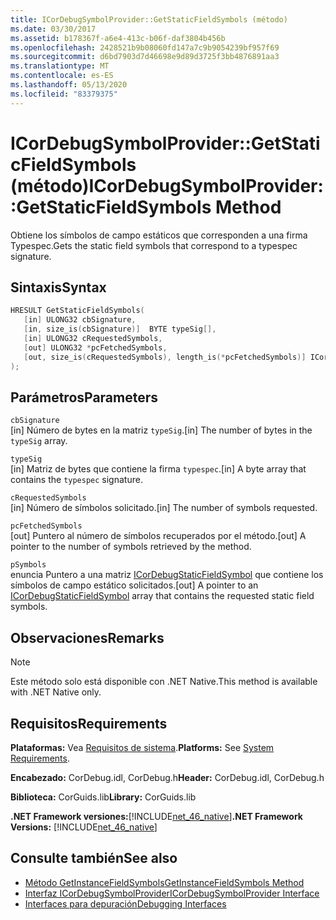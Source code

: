 ```yaml
---
title: ICorDebugSymbolProvider::GetStaticFieldSymbols (método)
ms.date: 03/30/2017
ms.assetid: b178367f-a6e4-413c-b06f-daf3804b456b
ms.openlocfilehash: 2428521b9b08060fd147a7c9b9054239bf957f69
ms.sourcegitcommit: d6bd7903d7d46698e9d89d3725f3bb4876891aa3
ms.translationtype: MT
ms.contentlocale: es-ES
ms.lasthandoff: 05/13/2020
ms.locfileid: "83379375"
---
```

# <a name="icordebugsymbolprovidergetstaticfieldsymbols-method"></a><span data-ttu-id="5412d-102">ICorDebugSymbolProvider::GetStaticFieldSymbols (método)</span><span class="sxs-lookup"><span data-stu-id="5412d-102">ICorDebugSymbolProvider::GetStaticFieldSymbols Method</span></span>
<span data-ttu-id="5412d-103">Obtiene los símbolos de campo estáticos que corresponden a una firma Typespec.</span><span class="sxs-lookup"><span data-stu-id="5412d-103">Gets the static field symbols that correspond to a typespec signature.</span></span>  
  
## <a name="syntax"></a><span data-ttu-id="5412d-104">Sintaxis</span><span class="sxs-lookup"><span data-stu-id="5412d-104">Syntax</span></span>  
  
```cpp  
HRESULT GetStaticFieldSymbols(  
   [in] ULONG32 cbSignature,  
   [in, size_is(cbSignature)]  BYTE typeSig[],  
   [in] ULONG32 cRequestedSymbols,  
   [out] ULONG32 *pcFetchedSymbols,  
   [out, size_is(cRequestedSymbols), length_is(*pcFetchedSymbols)] ICorDebugStaticFieldSymbol *pSymbols[]  
);  
```  
  
## <a name="parameters"></a><span data-ttu-id="5412d-105">Parámetros</span><span class="sxs-lookup"><span data-stu-id="5412d-105">Parameters</span></span>  
 `cbSignature`  
 <span data-ttu-id="5412d-106">[in] Número de bytes en la matriz `typeSig`.</span><span class="sxs-lookup"><span data-stu-id="5412d-106">[in] The number of bytes in the `typeSig` array.</span></span>  
  
 `typeSig`  
 <span data-ttu-id="5412d-107">[in] Matriz de bytes que contiene la firma `typespec`.</span><span class="sxs-lookup"><span data-stu-id="5412d-107">[in] A byte array that contains the `typespec` signature.</span></span>  
  
 `cRequestedSymbols`  
 <span data-ttu-id="5412d-108">[in] Número de símbolos solicitado.</span><span class="sxs-lookup"><span data-stu-id="5412d-108">[in] The number of symbols requested.</span></span>  
  
 `pcFetchedSymbols`  
 <span data-ttu-id="5412d-109">[out] Puntero al número de símbolos recuperados por el método.</span><span class="sxs-lookup"><span data-stu-id="5412d-109">[out] A pointer to the number of symbols retrieved by the method.</span></span>  
  
 `pSymbols`  
 <span data-ttu-id="5412d-110">enuncia Puntero a una matriz [ICorDebugStaticFieldSymbol](icordebugstaticfieldsymbol-interface.md) que contiene los símbolos de campo estático solicitados.</span><span class="sxs-lookup"><span data-stu-id="5412d-110">[out] A pointer to an [ICorDebugStaticFieldSymbol](icordebugstaticfieldsymbol-interface.md) array that contains the requested static field symbols.</span></span>  
  
## <a name="remarks"></a><span data-ttu-id="5412d-111">Observaciones</span><span class="sxs-lookup"><span data-stu-id="5412d-111">Remarks</span></span>  
  
> [!NOTE]
> <span data-ttu-id="5412d-112">Este método solo está disponible con .NET Native.</span><span class="sxs-lookup"><span data-stu-id="5412d-112">This method is available with .NET Native only.</span></span>  
  
## <a name="requirements"></a><span data-ttu-id="5412d-113">Requisitos</span><span class="sxs-lookup"><span data-stu-id="5412d-113">Requirements</span></span>  
 <span data-ttu-id="5412d-114">**Plataformas:** Vea [Requisitos de sistema](../../get-started/system-requirements.md).</span><span class="sxs-lookup"><span data-stu-id="5412d-114">**Platforms:** See [System Requirements](../../get-started/system-requirements.md).</span></span>  
  
 <span data-ttu-id="5412d-115">**Encabezado:** CorDebug.idl, CorDebug.h</span><span class="sxs-lookup"><span data-stu-id="5412d-115">**Header:** CorDebug.idl, CorDebug.h</span></span>  
  
 <span data-ttu-id="5412d-116">**Biblioteca:** CorGuids.lib</span><span class="sxs-lookup"><span data-stu-id="5412d-116">**Library:** CorGuids.lib</span></span>  
  
 <span data-ttu-id="5412d-117">**.NET Framework versiones:**[!INCLUDE[net_46_native](../../../../includes/net-46-native-md.md)]</span><span class="sxs-lookup"><span data-stu-id="5412d-117">**.NET Framework Versions:** [!INCLUDE[net_46_native](../../../../includes/net-46-native-md.md)]</span></span>  
  
## <a name="see-also"></a><span data-ttu-id="5412d-118">Consulte también</span><span class="sxs-lookup"><span data-stu-id="5412d-118">See also</span></span>

- [<span data-ttu-id="5412d-119">Método GetInstanceFieldSymbols</span><span class="sxs-lookup"><span data-stu-id="5412d-119">GetInstanceFieldSymbols Method</span></span>](icordebugsymbolprovider-getinstancefieldsymbols-method.md)
- [<span data-ttu-id="5412d-120">Interfaz ICorDebugSymbolProvider</span><span class="sxs-lookup"><span data-stu-id="5412d-120">ICorDebugSymbolProvider Interface</span></span>](icordebugsymbolprovider-interface.md)
- [<span data-ttu-id="5412d-121">Interfaces para depuración</span><span class="sxs-lookup"><span data-stu-id="5412d-121">Debugging Interfaces</span></span>](debugging-interfaces.md)
